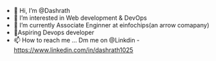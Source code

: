 - 👋 Hi, I’m @Dashrath
- 👀 I’m interested in Web development & DevOps
- 🌱 I’m currently Associate Enginner at einfochips(an arrow comapany)
- 💞️Aspiring Devops developer
- 📫 How to reach me ... Dm me on @Linkdin -https://www.linkedin.com/in/dashrath1025 

<!---
Dashrath1025/Dashrath1025 is a ✨ special ✨ repository because its `README.md` (this file) appears on your GitHub profile.
You can click the Preview link to take a look at your changes.
--->
